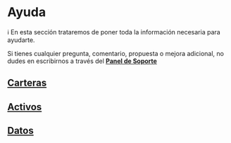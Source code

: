 # Ayuda

<aside>
ℹ️ En esta sección trataremos de poner toda la información necesaria para ayudarte.

Si tienes cualquier pregunta, comentario, propuesta o mejora adicional, no dudes en escribirnos a través del **[Panel de Soporte](https://leandigital.atlassian.net/servicedesk/customer/portal/3)**

</aside>

## [Carteras](guide/Carteras.md)

## [Activos](guide/Activos.md)

## [Datos](guide/Datos.md)

